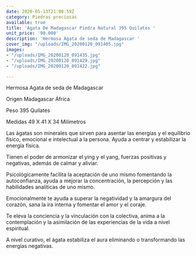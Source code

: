 ```yaml
---
date: 2020-05-13T21:08:59Z
category: Piedras preciosas
available: true
title: 'Agata De Madagascar Piedra Natural 395 Quilates '
unit_price: '90.000'
description: 'Hermosa Agata de seda de Madagascar '
cover_img: "/uploads/IMG_20200120_091405.jpg"
images:
- "/uploads/IMG_20200120_091435.jpg"
- "/uploads/IMG_20200120_091429.jpg"
- "/uploads/IMG_20200120_091422.jpg"

---
```

Hermosa Agata de seda de Madagascar 

Origen Madagascar África

Peso 395 Quilates

Medidas 49 X 41 X 34 Milímetros 

Las ágatas son minerales que sirven para asentar las energías y el equilibrio físico, emocional e intelectual a la persona. Ayuda a centrar y estabilizar la energía física.

Tienen el poder de armonizar el ying y el yang, fuerzas positivas y negativas, además de calmar y aliviar.

Psicológicamente facilita la aceptación de uno mismo fomentando la autoconfianza, ayuda a mejorar la concentración, la percepción y las habilidades analíticas de uno mismo.

Emocionalmente te ayuda a superar la negatividad y la amargura del corazón, sana la ira interna y fomentar el amor y el coraje.

Te eleva la conciencia y la vinculación con la colectiva, anima a la contemplación y la asimilación de las experiencias de la vida a nivel espiritual.

A nivel curativo, el ágata estabiliza el aura eliminando o transformando las energías negativas.